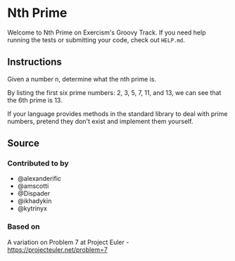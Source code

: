 # Nth Prime

Welcome to Nth Prime on Exercism's Groovy Track.
If you need help running the tests or submitting your code, check out `HELP.md`.

## Instructions

Given a number n, determine what the nth prime is.

By listing the first six prime numbers: 2, 3, 5, 7, 11, and 13, we can see that the 6th prime is 13.

If your language provides methods in the standard library to deal with prime numbers, pretend they don't exist and implement them yourself.

## Source

### Contributed to by

- @alexanderific
- @amscotti
- @Dispader
- @ikhadykin
- @kytrinyx

### Based on

A variation on Problem 7 at Project Euler - https://projecteuler.net/problem=7